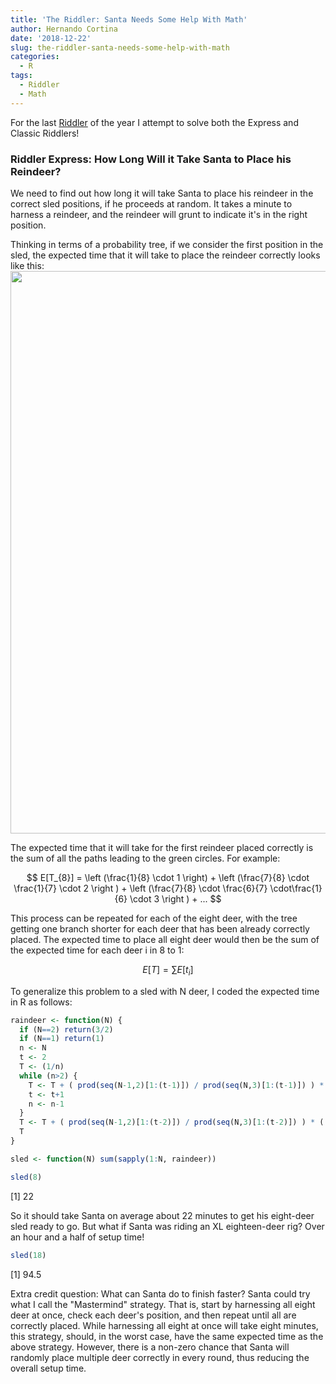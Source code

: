 ```yaml
---
title: 'The Riddler: Santa Needs Some Help With Math'
author: Hernando Cortina
date: '2018-12-22'
slug: the-riddler-santa-needs-some-help-with-math
categories:
  - R
tags:
  - Riddler
  - Math
---
```


For the last [Riddler](https://fivethirtyeight.com/features/santa-needs-some-help-with-math/) of the year I attempt to solve both the Express and Classic Riddlers!

### Riddler Express: How Long Will it Take Santa to Place his Reindeer?
We need to find out how long it will take Santa to place his reindeer in the correct sled positions, if he proceeds at random. It takes a minute to harness a reindeer, and the reindeer will grunt to indicate it's in the right position.

Thinking in terms of a probability tree, if we consider the first position in the sled, the expected time that it will take to place the reindeer correctly looks like this:
<img src="/post/2018-12-22-the-riddler-santa-needs-some-help-with-math_files/ridlerexpressanta.png" alt="" width="900px"/>

The expected time that it will take for the first reindeer placed correctly is the sum of all the paths leading to the green circles. For example:

$$
E[T_{8}] = \left (\frac{1}{8} \cdot 1 \right) + \left (\frac{7}{8} \cdot \frac{1}{7} \cdot 2  \right ) + \left (\frac{7}{8} \cdot \frac{6}{7} \cdot\frac{1}{6} \cdot 3  \right ) + ...
$$

This process can be repeated for each of the eight deer, with the tree getting one branch shorter for each deer that has been already correctly placed. The expected time to place all eight deer would then be the sum of the expected time for each deer i in 8 to 1:

$$
E[T] = \sum E[t_{i}]
$$

To generalize this problem to a sled with N deer, I coded the expected time in R as follows:


```r
raindeer <- function(N) {
  if (N==2) return(3/2)
  if (N==1) return(1) 
  n <- N
  t <- 2
  T <- (1/n)
  while (n>2) {
    T <- T + ( prod(seq(N-1,2)[1:(t-1)]) / prod(seq(N,3)[1:(t-1)]) ) * ((1/(n-1))*t)
    t <- t+1
    n <- n-1
  }
  T <- T + ( prod(seq(N-1,2)[1:(t-2)]) / prod(seq(N,3)[1:(t-2)]) ) * ((1/(n))*t)
  T
}

sled <- function(N) sum(sapply(1:N, raindeer))

sled(8)
```

[1] 22

So it should take Santa on average about 22 minutes to get his eight-deer sled ready to go. But what if Santa was riding an XL eighteen-deer rig? Over an hour and a half of setup time!


```r
sled(18)
```

[1] 94.5

Extra credit question: What can Santa do to finish faster? Santa could try what I call the "Mastermind" strategy. That is, start by harnessing all eight deer at once, check each deer's position, and then repeat until all are correctly placed.  While harnessing all eight at once will take eight minutes, this strategy, should, in the worst case, have the same expected time as the above strategy.  However, there is a non-zero chance that Santa will randomly place multiple deer correctly in every round, thus reducing the overall setup time.
